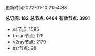更新时间2022-01-10 21:54:38

**总订阅: 182**
**总节点: 6464**
**有效节点: 3991**
- ss节点: 1585
- trojan节点: 129
- v2ray节点: 2179
- ssr节点: 98
